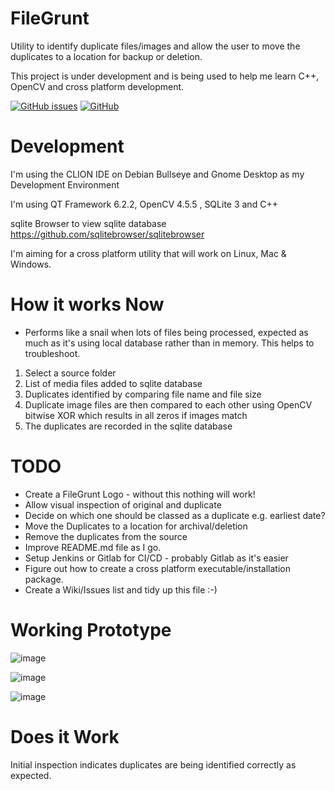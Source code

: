 # FileGrunt
Utility to identify duplicate files/images and allow the user to move the duplicates to a location for backup or deletion.

This project is under development and is being used to help me learn C++, OpenCV and cross platform development.

[![GitHub issues](https://img.shields.io/github/issues/dcreedon/filegrunt)](https://github.com/dcreedon/filegrunt/issues)
[![GitHub](https://img.shields.io/github/license/dcreedon/filegrunt)](https://github.com/dcreedon/filegrunt/blob/main/LICENSE)

# Development
I'm using the CLION IDE on Debian Bullseye and Gnome Desktop as my Development Environment

I'm using QT Framework 6.2.2, OpenCV 4.5.5 , SQLite 3 and C++ 

sqlite Browser to view sqlite database https://github.com/sqlitebrowser/sqlitebrowser 

I'm aiming for a cross platform utility that will work on Linux, Mac & Windows.

# How it works Now

- Performs like a snail when lots of files being processed, expected as much as it's using local database rather than in memory. This helps to troubleshoot.

1. Select a source folder
2. List of media files added to sqlite database
3. Duplicates identified by comparing file name and file size
4. Duplicate image files are then compared to each other using OpenCV bitwise XOR which results in all zeros if images match
5. The duplicates are recorded in the sqlite database

# TODO
- Create a FileGrunt Logo - without this nothing will work!
- Allow visual inspection of original and duplicate
- Decide on which one should be classed as a duplicate e.g. earliest date?
- Move the Duplicates to a location for archival/deletion
- Remove the duplicates from the source
- Improve README.md file as I go.
- Setup Jenkins or Gitlab for CI/CD - probably Gitlab as it's easier
- Figure out how to create a cross platform executable/installation package.
- Create a Wiki/Issues list and tidy up this file :-)

# Working Prototype
![image](https://user-images.githubusercontent.com/6379032/155019123-48916c28-0a87-4d0c-a83e-b799b8989361.png)

![image](https://user-images.githubusercontent.com/6379032/155020061-055f2def-3031-4c95-b59c-eb53857136e0.png)

![image](https://user-images.githubusercontent.com/6379032/155021832-ac8f13e7-128e-48bc-ba37-b3ba9cb712d9.png)


# Does it Work
Initial inspection indicates duplicates are being identified correctly as expected.
